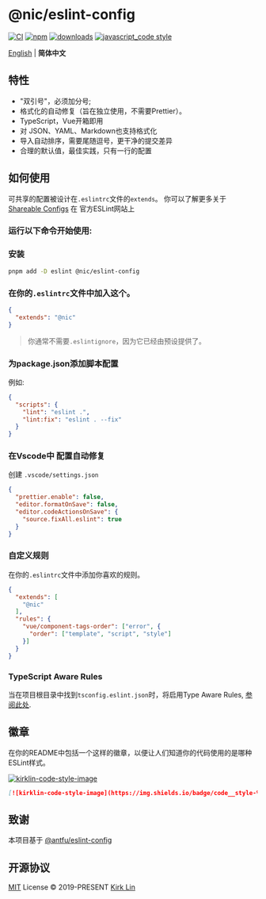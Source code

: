 # @nic/eslint-config 
[![CI][ci-image]][ci-url] [![npm][npm-image]][npm-url] [![downloads][downloads-image]][downloads-url] [![javascript_code style][code-style-image]][code-style-url]

[ci-image]: https://github.com/kirklin/eslint-config/actions/workflows/release.yml/badge.svg?branch=master
[ci-url]: https://github.com/kirklin/eslint-config/actions/workflows/release.yml
[npm-image]: https://img.shields.io/npm/v/@nic/eslint-config.svg
[npm-url]: https://npmjs.org/package/@nic/eslint-config
[downloads-image]: https://img.shields.io/npm/dm/@nic/eslint-config.svg
[downloads-url]: https://npmjs.org/package/@nic/eslint-config
[code-style-image]: https://img.shields.io/badge/code__style-%40kirklin-brightgreen.svg
[code-style-url]: https://github.com/kirklin/eslint-config/

<div align='left'>
<a href="README.md">English</a> | <b>简体中文</b>
<br>
</div>

## 特性

- "双引号"，必须加分号;
- 格式化的自动修复（旨在独立使用，不需要Prettier）。
- TypeScript，Vue开箱即用
- 对 JSON、YAML、Markdown也支持格式化
- 导入自动排序，需要尾随逗号，更干净的提交差异
- 合理的默认值，最佳实践，只有一行的配置

## 如何使用

可共享的配置被设计在`.eslintrc`文件的`extends`。
你可以了解更多关于
[Shareable Configs](http://eslint.org/docs/developer-guide/shareable-configs) 在
官方ESLint网站上

###  运行以下命令开始使用:

### 安装

```bash
pnpm add -D eslint @nic/eslint-config
```

### 在你的`.eslintrc`文件中加入这个。

```json
{
  "extends": "@nic"
}
```

> 你通常不需要`.eslintignore`，因为它已经由预设提供了。

### 为package.json添加脚本配置

例如:

```json
{
  "scripts": {
    "lint": "eslint .",
    "lint:fix": "eslint . --fix"
  }
}
```

###  在Vscode中 配置自动修复

创建 `.vscode/settings.json`

```json
{
  "prettier.enable": false,
  "editor.formatOnSave": false,
  "editor.codeActionsOnSave": {
    "source.fixAll.eslint": true
  }
}
```

### 自定义规则

在你的`.eslintrc`文件中添加你喜欢的规则。

```json
{
  "extends": [
    "@nic"
  ],
  "rules": {
    "vue/component-tags-order": ["error", {
      "order": ["template", "script", "style"]
    }]
  }
}
```
### TypeScript Aware Rules

当在项目根目录中找到`tsconfig.eslint.json`时，将启用Type Aware Rules, [参阅此处](https://github.com/kirklin/eslint-config/blob/master/packages/typescript/index.js#L17).

## 徽章
在你的README中包括一个这样的徽章，以便让人们知道你的代码使用的是哪种ESLint样式。

[![kirklin-code-style-image](https://img.shields.io/badge/code__style-%40kirklin%2Feslint--config-brightgreen)](https://github.com/kirklin/eslint-config/)

```markdown
[![kirklin-code-style-image](https://img.shields.io/badge/code__style-%40kirklin%2Feslint--config-brightgreen)](https://github.com/kirklin/eslint-config/)
```

[code-style-image]: https://img.shields.io/badge/code__style-%40kirklin%2Feslint--config-brightgreen
[code-style-url]: https://github.com/kirklin/eslint-config/

## 致谢
本项目基于 [@antfu/eslint-config](https://github.com/antfu/eslint-config)


## 开源协议

[MIT](./LICENSE) License &copy; 2019-PRESENT [Kirk Lin](https://github.com/kirklin)
